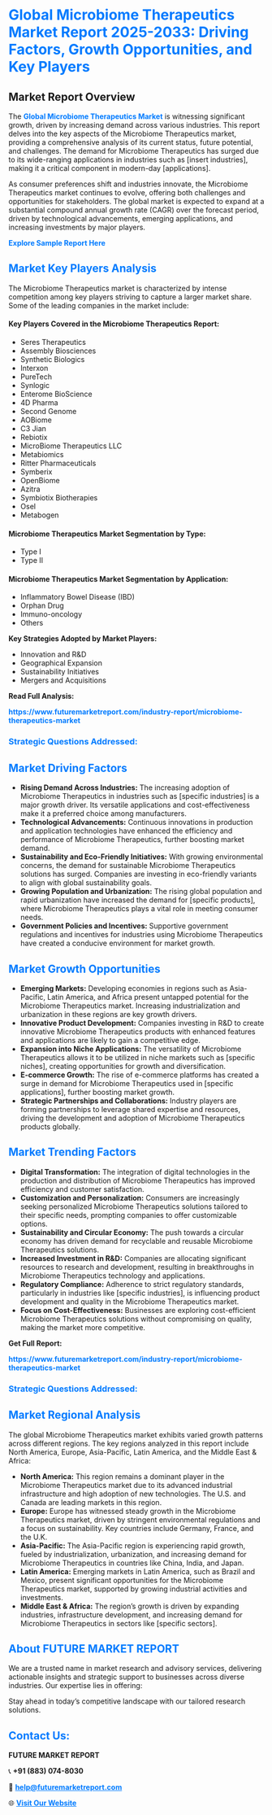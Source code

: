 <h1 style="color: #007BFF;">Global Microbiome Therapeutics Market Report 2025-2033: Driving Factors, Growth Opportunities, and Key Players</h1>

<section id="overview">
<h2>Market Report Overview</h2>
<p>The <a href="https://www.futuremarketreport.com/industry-report/microbiome-therapeutics-market" style="color: #007BFF; text-decoration: none;"><strong>Global Microbiome Therapeutics Market</strong></a> is witnessing significant growth, driven by increasing demand across various industries. This report delves into the key aspects of the Microbiome Therapeutics market, providing a comprehensive analysis of its current status, future potential, and challenges. The demand for Microbiome Therapeutics has surged due to its wide-ranging applications in industries such as [insert industries], making it a critical component in modern-day [applications].</p>
<p>As consumer preferences shift and industries innovate, the Microbiome Therapeutics market continues to evolve, offering both challenges and opportunities for stakeholders. The global market is expected to expand at a substantial compound annual growth rate (CAGR) over the forecast period, driven by technological advancements, emerging applications, and increasing investments by major players.</p>
</section>

<section id="overview">
<p><a href="https://www.futuremarketreport.com/request-sample/reportId=80380" style="color: #007BFF; text-decoration: none;"><strong>Explore Sample Report Here</strong></a></p>
</section>

<section id="key-players">
<h2 style="color: #007BFF;">Market Key Players Analysis</h2>
<p>The Microbiome Therapeutics market is characterized by intense competition among key players striving to capture a larger market share. Some of the leading companies in the market include:</p>
<h4>Key Players Covered in the Microbiome Therapeutics Report:</h4>
<ul><li>Seres Therapeutics</li><li>Assembly Biosciences</li><li>Synthetic Biologics</li><li>Interxon</li><li>PureTech</li><li>Synlogic</li><li>Enterome BioScience</li><li>4D Pharma</li><li>Second Genome</li><li>AOBiome</li><li>C3 Jian</li><li>Rebiotix</li><li>MicroBiome Therapeutics LLC</li><li>Metabiomics</li><li>Ritter Pharmaceuticals</li><li>Symberix</li><li>OpenBiome</li><li>Azitra</li><li>Symbiotix Biotherapies</li><li>Osel</li><li>Metabogen</li></ul>
<h4>Microbiome Therapeutics Market Segmentation by Type:</h4>
<ul><li>Type I</li><li>Type II</li></ul>

<h4>Microbiome Therapeutics Market Segmentation by Application:</h4>
<ul><li>Inflammatory Bowel Disease (IBD)</li><li>Orphan Drug</li><li>Immuno-oncology</li><li>Others</li></ul>
<p><strong>Key Strategies Adopted by Market Players:</strong></p>
<ul>
<li>Innovation and R&D</li>
<li>Geographical Expansion</li>
<li>Sustainability Initiatives</li>
<li>Mergers and Acquisitions</li>
</ul>
</section>

<section>
<p><strong>Read Full Analysis: </strong></p><a href="https://www.futuremarketreport.com/industry-report/microbiome-therapeutics-market" style="color: #007BFF; text-decoration: none;"><strong>https://www.futuremarketreport.com/industry-report/microbiome-therapeutics-market</strong></a>
<h3 style="color: #007BFF;">Strategic Questions Addressed:</h3>
</section>

<section id="driving-factors">
<h2 style="color: #007BFF;">Market Driving Factors</h2>
<ul>
<li><strong>Rising Demand Across Industries:</strong> The increasing adoption of Microbiome Therapeutics in industries such as [specific industries] is a major growth driver. Its versatile applications and cost-effectiveness make it a preferred choice among manufacturers.</li>
<li><strong>Technological Advancements:</strong> Continuous innovations in production and application technologies have enhanced the efficiency and performance of Microbiome Therapeutics, further boosting market demand.</li>
<li><strong>Sustainability and Eco-Friendly Initiatives:</strong> With growing environmental concerns, the demand for sustainable Microbiome Therapeutics solutions has surged. Companies are investing in eco-friendly variants to align with global sustainability goals.</li>
<li><strong>Growing Population and Urbanization:</strong> The rising global population and rapid urbanization have increased the demand for [specific products], where Microbiome Therapeutics plays a vital role in meeting consumer needs.</li>
<li><strong>Government Policies and Incentives:</strong> Supportive government regulations and incentives for industries using Microbiome Therapeutics have created a conducive environment for market growth.</li>
</ul>
</section>

<section id="growth-opportunities">
<h2 style="color: #007BFF;">Market Growth Opportunities</h2>
<ul>
<li><strong>Emerging Markets:</strong> Developing economies in regions such as Asia-Pacific, Latin America, and Africa present untapped potential for the Microbiome Therapeutics market. Increasing industrialization and urbanization in these regions are key growth drivers.</li>
<li><strong>Innovative Product Development:</strong> Companies investing in R&D to create innovative Microbiome Therapeutics products with enhanced features and applications are likely to gain a competitive edge.</li>
<li><strong>Expansion into Niche Applications:</strong> The versatility of Microbiome Therapeutics allows it to be utilized in niche markets such as [specific niches], creating opportunities for growth and diversification.</li>
<li><strong>E-commerce Growth:</strong> The rise of e-commerce platforms has created a surge in demand for Microbiome Therapeutics used in [specific applications], further boosting market growth.</li>
<li><strong>Strategic Partnerships and Collaborations:</strong> Industry players are forming partnerships to leverage shared expertise and resources, driving the development and adoption of Microbiome Therapeutics products globally.</li>
</ul>
</section>

<section id="trending-factors">
<h2 style="color: #007BFF;">Market Trending Factors</h2>
<ul>
<li><strong>Digital Transformation:</strong> The integration of digital technologies in the production and distribution of Microbiome Therapeutics has improved efficiency and customer satisfaction.</li>
<li><strong>Customization and Personalization:</strong> Consumers are increasingly seeking personalized Microbiome Therapeutics solutions tailored to their specific needs, prompting companies to offer customizable options.</li>
<li><strong>Sustainability and Circular Economy:</strong> The push towards a circular economy has driven demand for recyclable and reusable Microbiome Therapeutics solutions.</li>
<li><strong>Increased Investment in R&D:</strong> Companies are allocating significant resources to research and development, resulting in breakthroughs in Microbiome Therapeutics technology and applications.</li>
<li><strong>Regulatory Compliance:</strong> Adherence to strict regulatory standards, particularly in industries like [specific industries], is influencing product development and quality in the Microbiome Therapeutics market.</li>
<li><strong>Focus on Cost-Effectiveness:</strong> Businesses are exploring cost-efficient Microbiome Therapeutics solutions without compromising on quality, making the market more competitive.</li>
</ul>
</section>

<section>
<p><strong>Get Full Report: </strong></p><a href="https://www.futuremarketreport.com/industry-report/microbiome-therapeutics-market" style="color: #007BFF; text-decoration: none;"><strong>https://www.futuremarketreport.com/industry-report/microbiome-therapeutics-market</strong></a>
<h3 style="color: #007BFF;">Strategic Questions Addressed:</h3>
</section>


<section id="regional-analysis">
<h2 style="color: #007BFF;">Market Regional Analysis</h2>
<p>The global Microbiome Therapeutics market exhibits varied growth patterns across different regions. The key regions analyzed in this report include North America, Europe, Asia-Pacific, Latin America, and the Middle East & Africa:</p>
<ul>
<li><strong>North America:</strong> This region remains a dominant player in the Microbiome Therapeutics market due to its advanced industrial infrastructure and high adoption of new technologies. The U.S. and Canada are leading markets in this region.</li>
<li><strong>Europe:</strong> Europe has witnessed steady growth in the Microbiome Therapeutics market, driven by stringent environmental regulations and a focus on sustainability. Key countries include Germany, France, and the U.K.</li>
<li><strong>Asia-Pacific:</strong> The Asia-Pacific region is experiencing rapid growth, fueled by industrialization, urbanization, and increasing demand for Microbiome Therapeutics in countries like China, India, and Japan.</li>
<li><strong>Latin America:</strong> Emerging markets in Latin America, such as Brazil and Mexico, present significant opportunities for the Microbiome Therapeutics market, supported by growing industrial activities and investments.</li>
<li><strong>Middle East & Africa:</strong> The region’s growth is driven by expanding industries, infrastructure development, and increasing demand for Microbiome Therapeutics in sectors like [specific sectors].</li>
</ul>
</section>

<footer>
<h2 style="color: #007BFF;">About FUTURE MARKET REPORT</h2>
<p>We are a trusted name in market research and advisory services, delivering actionable insights and strategic support to businesses across diverse industries. Our expertise lies in offering:</p>

<p>Stay ahead in today’s competitive landscape with our tailored research solutions.</p>

<h2 style="color: #007BFF;">Contact Us:</h2>
<p><strong>FUTURE MARKET REPORT</strong></p>
<p>📞 <strong>+91 (883) 074-8030</strong></p>
<p>📧 <strong><a href="mailto:help@futuremarketreport.com" style="color: #007BFF;">help@futuremarketreport.com</a></strong></p>
<p>🌐 <strong><a href="https://www.futuremarketreport.com/" style="color: #007BFF;">Visit Our Website</a></strong></p>
</footer>
